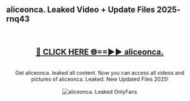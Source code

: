 <h2>aliceonca. Leaked Video + Update Files 2025- rnq43</h2>
<br>
<div align="center">
<h2><a href="https://libra.edu.pl?aliceonca." rel="nofollow">🔴 CLICK HERE 🌐==►► aliceonca.</a></h2>
<br>
Get aliceonca. leaked all content. Now you can access all videos and pictures of aliceonca. Leaked. New Updated Files 2025!
<br>
<br>
<a href="https://libra.edu.pl?aliceonca." rel="nofollow" data-target="animated-image.originalLink"><img src="https://i.ibb.co.com/WyWwxjT/player-gif2.gif" alt="aliceonca. Leaked OnlyFans" style="max-width: 100%; display: inline-block;" data-target="animated-image.originalImage"></a>
</div>
<br>